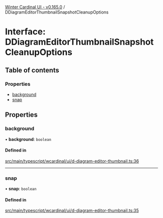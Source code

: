 [Winter Cardinal UI - v0.165.0](../index.md) / DDiagramEditorThumbnailSnapshotCleanupOptions

# Interface: DDiagramEditorThumbnailSnapshotCleanupOptions

## Table of contents

### Properties

- [background](DDiagramEditorThumbnailSnapshotCleanupOptions.md#background)
- [snap](DDiagramEditorThumbnailSnapshotCleanupOptions.md#snap)

## Properties

### background

• **background**: `boolean`

#### Defined in

[src/main/typescript/wcardinal/ui/d-diagram-editor-thumbnail.ts:36](https://github.com/winter-cardinal/winter-cardinal-ui/blob/v0.165.0/src/main/typescript/wcardinal/ui/d-diagram-editor-thumbnail.ts#L36)

___

### snap

• **snap**: `boolean`

#### Defined in

[src/main/typescript/wcardinal/ui/d-diagram-editor-thumbnail.ts:35](https://github.com/winter-cardinal/winter-cardinal-ui/blob/v0.165.0/src/main/typescript/wcardinal/ui/d-diagram-editor-thumbnail.ts#L35)
